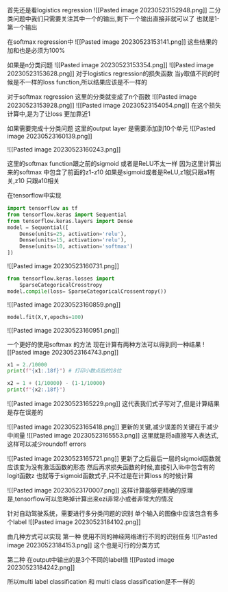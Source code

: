 首先还是看logistics regression
![[Pasted image 20230523152948.png]]
二分类问题中我们只需要关注其中一个的输出,剩下一个输出直接非就可以了
也就是1-第一个输出

在softmax regression中
![[Pasted image 20230523153141.png]]
这些结果的加和也是必须为100% 

如果是n分类问题
![[Pasted image 20230523153354.png]]
![[Pasted image 20230523153628.png]]
对于logistics regression的损失函数
当y取值不同的时候是不一样的loss function,所以结果应该是不一样的

对于softmax regression
这里的分类就变成了n个函数
![[Pasted image 20230523153928.png]]
![[Pasted image 20230523154054.png]]
在这个损失计算中,是为了让loss 更加靠近1

如果需要完成十分类问题
这里的output layer 是需要添加到10个单元
![[Pasted image 20230523160139.png]]

![[Pasted image 20230523160243.png]]

这里的softmax function跟之前的sigmoid 或者是ReLU不太一样
因为这里计算出来的softmax 中包含了前面的z1-z10
如果是sigmoid或者是ReLU,z1就只跟a1有关,z10 只跟a10相关

在tensorflow中实现
```python
import tensorflow as tf
from tensorflow.keras import Sequential
from tensorflow.keras.layers import Dense
model = Sequential([
	Dense(units=25, activation='relu'),
	Dense(units=15, activation='relu'),
	Dense(units=10, activation='softmax')
])
```
![[Pasted image 20230523160731.png]]
```python
from tensorflow.keras.losses import
	SparseCategoricalCrosstropy
model.compile(loss= SparseCategoricalCrossentropy())
```
![[Pasted image 20230523160859.png]]
```python
model.fit(X,Y,epochs=100)
```
![[Pasted image 20230523160951.png]]


一个更好的使用softmax 的方法 
现在计算有两种方法可以得到同一种结果
![[Pasted image 20230523164743.png]]
```python
x1 = 2./10000
print(f"{x1:.18f}") # 打印小数点后的18位

x2 = 1 + (1/10000) - (1-1/10000)
print(f"{x2:.18f}") 
```
![[Pasted image 20230523165229.png]]
这代表我们式子写对了,但是计算结果是存在误差的

![[Pasted image 20230523165418.png]]
更新的关键,减少误差的关键在于减少中间量
![[Pasted image 20230523165553.png]]
这里就是将a直接写入表达式,这样可以减少roundoff errors

![[Pasted image 20230523165721.png]]
更新了之后最后一层的sigmoid函数就应该变为没有激活函数的形态
然后再求损失函数的时候,直接引入lib中包含有的logit函数z 也就等于sigmoid函数式子,只不过是在计算loss 的时候计算

![[Pasted image 20230523170007.png]]
这样计算能够更精确的原理是,tensorflow可以忽略掉计算出来ezi非常小或者非常大的情况

针对自动驾驶系统，需要进行多分类问题的识别
单个输入的图像中应该包含有多个label
![[Pasted image 20230523184102.png]]

由几种方式可以实现
第一种
使用不同的神经网络进行不同的识别任务
![[Pasted image 20230523184153.png]]
这个也是可行的分类方式

第二种
在output中输出的是3个不同的label值
![[Pasted image 20230523184242.png]]

所以multi label classification 和 multi class classification是不一样的
